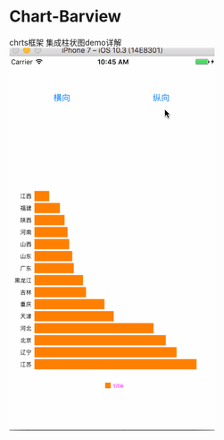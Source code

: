 # Chart-Barview
chrts框架 集成柱状图demo详解
![Alt text](https://github.com/lee727n/Chart-Barview/raw/master/Screenshots/new.gif)
